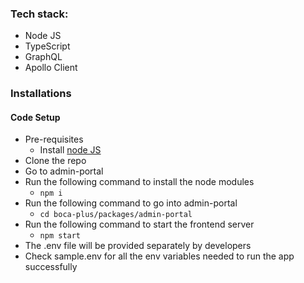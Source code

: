 ### Tech stack:
  - Node JS
  - TypeScript
  - GraphQL
  - Apollo Client
### Installations
#### Code Setup
  - Pre-requisites
    - Install [node JS](https://nodejs.org/en/download/)
  - Clone the repo
  - Go to admin-portal
  - Run the following command to install the node modules
    - `npm i`
  - Run the following command to go into admin-portal
    - `cd boca-plus/packages/admin-portal`
  - Run the following command to start the frontend server
    - `npm start`
  - The .env file will be provided separately by developers
  - Check sample.env for all the env variables needed to run the app successfully